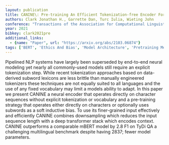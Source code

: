 ```yaml
---
layout: publication
title: CANINE\: Pre-training An Efficient Tokenization-free Encoder For Language Representation
authors: Clark Jonathan H., Garrette Dan, Turc Iulia, Wieting John
conference: "Transactions of the Association for Computational Linguistics"
year: 2021
bibkey: clark2021pre
additional_links:
  - {name: "Paper", url: "https://arxiv.org/abs/2103.06874"}
tags: ['BERT', 'Ethics And Bias', 'Model Architecture', 'Pretraining Methods', 'Reinforcement Learning', 'Tokenization', 'Training Techniques', 'Transformer']
---
```

Pipelined NLP systems have largely been superseded by end-to-end neural modeling yet nearly all commonly-used models still require an explicit tokenization step. While recent tokenization approaches based on data-derived subword lexicons are less brittle than manually engineered tokenizers these techniques are not equally suited to all languages and the use of any fixed vocabulary may limit a models ability to adapt. In this paper we present CANINE a neural encoder that operates directly on character sequences without explicit tokenization or vocabulary and a pre-training strategy that operates either directly on characters or optionally uses subwords as a soft inductive bias. To use its finer-grained input effectively and efficiently CANINE combines downsampling which reduces the input sequence length with a deep transformer stack which encodes context. CANINE outperforms a comparable mBERT model by 2.8 F1 on TyDi QA a challenging multilingual benchmark despite having 2837; fewer model parameters.
